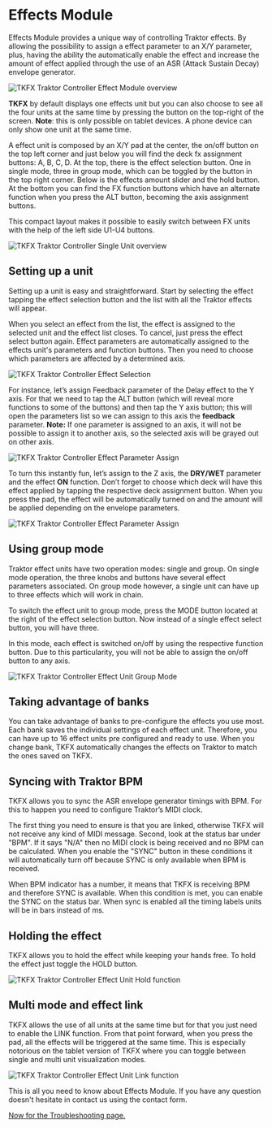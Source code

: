 # Effects Module

Effects Module provides a unique way of controlling Traktor effects. By allowing the possibility to assign a effect parameter to an X/Y parameter, plus, having the ability the automatically enable the effect and increase the amount of effect applied through the use of an ASR (Attack Sustain Decay) envelope generator.

![TKFX Traktor Controller Effect Module overview](/tkfx/images/tkfx_effects_module_overview.png)

**TKFX** by default displays one effects unit but you can also choose to see all the four units at the same time by pressing the button on the top-right of the screen.
**Note**: this is only possible on tablet devices. A phone device can only show one unit at the same time.

A effect unit is composed by an X/Y pad at the center, the on/off button on the top left corner and just below you will find the deck fx assignment buttons: A, B, C, D. At the top, there is the effect selection button. One in single mode, three in group mode, which can be toggled by the button in the top right corner. Below is the effects amount slider and the hold button. At the bottom you can find the FX function buttons which have an alternate function when you press the ALT button, becoming the axis assignment buttons.

This compact layout makes it possible to easily switch between FX units with the help of the left side U1-U4 buttons.

![TKFX Traktor Controller Single Unit overview](/tkfx/images/tkfx_effects_module_single_unit.png)

## Setting up a unit

Setting up a unit is easy and straightforward. Start by selecting the effect tapping the effect selection button and the list with all the Traktor effects will appear.

When you select an effect from the list, the effect is assigned to the selected unit and the effect list closes. To cancel, just press the effect select button again. Effect parameters are automatically assigned to the effects unit's parameters and function buttons. Then you need to choose which parameters are affected by a determined axis.

![TKFX Traktor Controller Effect Selection](/tkfx/images/tkfx_traktor_controller_effect_selection.png)

For instance, let’s assign Feedback parameter of the Delay effect to the Y axis. For that we need to tap the ALT button (which will reveal more functions to some of the buttons) and then tap the Y axis button; this will open the parameters list so we can assign to this axis the **feedback** parameter.
**Note:** If one parameter is assigned to an axis, it will not be possible to assign it to another axis, so the selected axis will be grayed out on other axis.

![TKFX Traktor Controller Effect Parameter Assign](/tkfx/images/tkfx_traktor_controller_effect_parameter_assign.png)

To turn this instantly fun, let’s assign to the Z axis, the **DRY/WET** parameter and the effect **ON** function. Don’t forget to choose which deck will have this effect applied by tapping the respective deck assignment button. When you press the pad, the effect will be automatically turned on and the amount will be applied depending on the envelope parameters.

![TKFX Traktor Controller Effect Parameter Assign](/tkfx/images/tkfx_traktor_controller_effect_parameter_assign_1.png)

## Using group mode

Traktor effect units have two operation modes: single and group. On single mode operation, the three knobs and buttons have several effect parameters associated. On group mode however, a single unit can have up to three effects which will work in chain.

To switch the effect unit to group mode, press the MODE button located at the right of the effect selection button. Now instead of a single effect select button, you will have three.

In this mode, each effect is switched on/off by using the respective function button. Due to this particularity, you will not be able to assign the on/off button to any axis.

![TKFX Traktor Controller Effect Unit Group Mode](/tkfx/images/tkfx_traktor_controller_effect_unit_group_mode.png)

## Taking advantage of banks

You can take advantage of banks to pre-configure the effects you use most. Each bank saves the individual settings of each effect unit. Therefore, you can have up to 16 effect units pre configured and ready to use. When you change bank, TKFX automatically changes the effects on Traktor to match the ones saved on TKFX.

## Syncing with Traktor BPM

TKFX allows you to sync the ASR envelope generator timings with BPM. For this to happen you need to configure Traktor’s MIDI clock.

The first thing you need to ensure is that you are linked, otherwise TKFX will not receive any kind of MIDI message. Second, look at the status bar under "BPM". If it says "N/A" then no MIDI clock is being received and no BPM can be calculated. When you enable the "SYNC" button in these conditions it will automatically turn off because SYNC is only available when BPM is received.

When BPM indicator has a number, it means that TKFX is receiving BPM and therefore SYNC is available. When this condition is met, you can enable the SYNC on the status bar. When sync is enabled all the timing labels units will be in bars instead of ms.

## Holding the effect

TKFX allows you to hold the effect while keeping your hands free. To hold the effect just toggle the HOLD button.

![TKFX Traktor Controller Effect Unit Hold function](/tkfx/images/tkfx_traktor_controller_effect_unit_hold_function.png)

## Multi mode and effect link

TKFX allows the use of all units at the same time but for that you just need to enable the LINK function. From that point forward, when you press the pad, all the effects will be triggered at the same time. This is especially notorious on the tablet version of TKFX where you can toggle between single and multi unit visualization modes.

![TKFX Traktor Controller Effect Unit Link function](/tkfx/images/tkfx_traktor_controller_effect_unit_link_function.png)

This is all you need to know about Effects Module. If you have any question doesn't hesitate in contact us using the contact form.

[Now for the Troubleshooting page.](troubleshooting)
